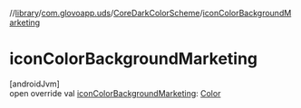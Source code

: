 //[library](../../../index.md)/[com.glovoapp.uds](../index.md)/[CoreDarkColorScheme](index.md)/[iconColorBackgroundMarketing](icon-color-background-marketing.md)

# iconColorBackgroundMarketing

[androidJvm]\
open override val [iconColorBackgroundMarketing](icon-color-background-marketing.md): [Color](https://developer.android.com/reference/kotlin/androidx/compose/ui/graphics/Color.html)
